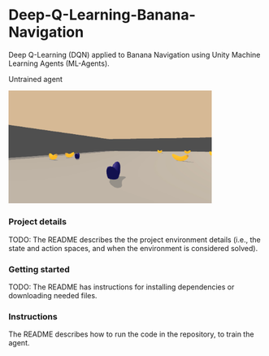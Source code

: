 # Deep-Q-Learning-Banana-Navigation
Deep Q-Learning (DQN) applied to Banana Navigation using Unity Machine Learning Agents (ML-Agents). 

Untrained agent

<img src="https://github.com/Doegstra/Deep-Q-Learning-Banana-Navigation/blob/main/img/banana_random.gif" width="400"/>

### Project details
TODO: The README describes the the project environment details (i.e., the state and action spaces, and when the environment is considered solved).

### Getting started
TODO: The README has instructions for installing dependencies or downloading needed files.

### Instructions
The README describes how to run the code in the repository, to train the agent.
